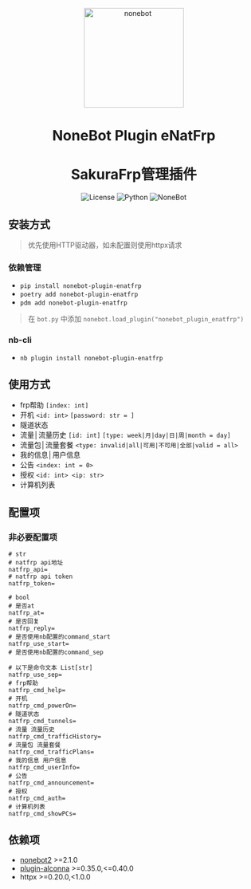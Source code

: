 <p align="center">
  <a href="https://nonebot.dev/"><img src="https://nonebot.dev/logo.png" width="200" height="200" alt="nonebot"></a>
</p>

<div align="center">

# NoneBot Plugin eNatFrp
# SakuraFrp管理插件

![License](https://img.shields.io/github/license/eya46/nonebot_plugin_enatfrp)
![Python](https://img.shields.io/badge/python-3.8+-blue.svg)
![NoneBot](https://img.shields.io/badge/nonebot-2.1.0+-red.svg)
</div>

## 安装方式

> 优先使用HTTP驱动器，如未配置则使用httpx请求

### 依赖管理

- `pip install nonebot-plugin-enatfrp`
- `poetry add nonebot-plugin-enatfrp`
- `pdm add nonebot-plugin-enatfrp`

> 在 `bot.py` 中添加 `nonebot.load_plugin("nonebot_plugin_enatfrp")`

### nb-cli

- `nb plugin install nonebot-plugin-enatfrp`

## 使用方式

- frp帮助 `[index: int]`
- 开机 `<id: int>` `[password: str = ]`
- 隧道状态
- 流量│流量历史 `[id: int]` `[type: week|月|day|日|周|month = day]`
- 流量包│流量套餐 `<type: invalid|all|可用|不可用|全部|valid = all>`
- 我的信息│用户信息
- 公告 `<index: int = 0>`
- 授权 `<id: int> <ip: str>`
- 计算机列表

## 配置项

### 非必要配置项

```dotenv
# str
# natfrp api地址
natfrp_api=
# natfrp api token
natfrp_token=

# bool
# 是否at
natfrp_at=
# 是否回复
natfrp_reply=
# 是否使用nb配置的command_start
natfrp_use_start=
# 是否使用nb配置的command_sep

# 以下是命令文本 List[str]
natfrp_use_sep=
# frp帮助
natfrp_cmd_help=
# 开机
natfrp_cmd_powerOn=
# 隧道状态
natfrp_cmd_tunnels=
# 流量 流量历史
natfrp_cmd_trafficHistory=
# 流量包 流量套餐
natfrp_cmd_trafficPlans=
# 我的信息 用户信息
natfrp_cmd_userInfo=
# 公告
natfrp_cmd_announcement=
# 授权
natfrp_cmd_auth=
# 计算机列表
natfrp_cmd_showPCs=
```



## 依赖项

- [nonebot2](https://github.com/nonebot/nonebot2) >=2.1.0
- [plugin-alconna](https://github.com/nonebot/plugin-alconna) >=0.35.0,<=0.40.0
- httpx >=0.20.0,<1.0.0